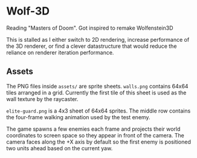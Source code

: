 # Wolf-3D
Reading "Masters of Doom". Got inspired to remake Wolfenstein3D

This is stalled as I either switch to 2D rendering, increase performance
of the 3D renderer, or find a clever datastructure that would reduce the
reliance on renderer iteration performance.

## Assets

The PNG files inside `assets/` are sprite sheets. `walls.png` contains
64x64 tiles arranged in a grid. Currently the first tile of this sheet is
used as the wall texture by the raycaster.

`elite-guard.png` is a 4x3 sheet of 64x64 sprites. The middle row contains
the four-frame walking animation used by the test enemy.

The game spawns a few enemies each frame and projects their world
coordinates to screen space so they appear in front of the camera. The camera
faces along the +X axis by default so the first enemy is positioned two units
ahead based on the current yaw.
